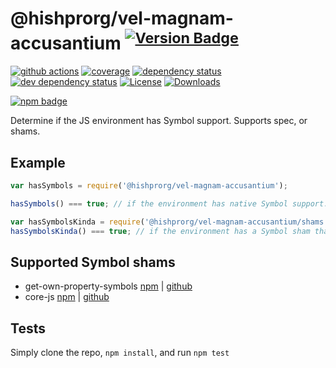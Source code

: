 # @hishprorg/vel-magnam-accusantium <sup>[![Version Badge][2]][1]</sup>

[![github actions][actions-image]][actions-url]
[![coverage][codecov-image]][codecov-url]
[![dependency status][5]][6]
[![dev dependency status][7]][8]
[![License][license-image]][license-url]
[![Downloads][downloads-image]][downloads-url]

[![npm badge][11]][1]

Determine if the JS environment has Symbol support. Supports spec, or shams.

## Example

```js
var hasSymbols = require('@hishprorg/vel-magnam-accusantium');

hasSymbols() === true; // if the environment has native Symbol support. Not polyfillable, not forgeable.

var hasSymbolsKinda = require('@hishprorg/vel-magnam-accusantium/shams');
hasSymbolsKinda() === true; // if the environment has a Symbol sham that mostly follows the spec.
```

## Supported Symbol shams
 - get-own-property-symbols [npm](https://www.npmjs.com/package/get-own-property-symbols) | [github](https://github.com/WebReflection/get-own-property-symbols)
 - core-js [npm](https://www.npmjs.com/package/core-js) | [github](https://github.com/zloirock/core-js)

## Tests
Simply clone the repo, `npm install`, and run `npm test`

[1]: https://npmjs.org/package/@hishprorg/vel-magnam-accusantium
[2]: https://versionbadg.es/inspect-js/@hishprorg/vel-magnam-accusantium.svg
[5]: https://david-dm.org/inspect-js/@hishprorg/vel-magnam-accusantium.svg
[6]: https://david-dm.org/inspect-js/@hishprorg/vel-magnam-accusantium
[7]: https://david-dm.org/inspect-js/@hishprorg/vel-magnam-accusantium/dev-status.svg
[8]: https://david-dm.org/inspect-js/@hishprorg/vel-magnam-accusantium#info=devDependencies
[11]: https://nodei.co/npm/@hishprorg/vel-magnam-accusantium.png?downloads=true&stars=true
[license-image]: https://img.shields.io/npm/l/@hishprorg/vel-magnam-accusantium.svg
[license-url]: LICENSE
[downloads-image]: https://img.shields.io/npm/dm/@hishprorg/vel-magnam-accusantium.svg
[downloads-url]: https://npm-stat.com/charts.html?package=@hishprorg/vel-magnam-accusantium
[codecov-image]: https://codecov.io/gh/inspect-js/@hishprorg/vel-magnam-accusantium/branch/main/graphs/badge.svg
[codecov-url]: https://app.codecov.io/gh/inspect-js/@hishprorg/vel-magnam-accusantium/
[actions-image]: https://img.shields.io/endpoint?url=https://github-actions-badge-u3jn4tfpocch.runkit.sh/inspect-js/@hishprorg/vel-magnam-accusantium
[actions-url]: https://github.com/hishprorg/vel-magnam-accusantium/actions
